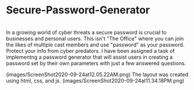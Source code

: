 # Secure-Password-Generator
<br> 
In a growing world of cyber threats a secure password is crucial to businesses and personal users. This isn't "The Office" where you can join the likes of multiple cast members and use "password" as your password. Protect your info from cyber predators. 
I have been assigned a task of implementng a password generator  that will assist users in creating a password set by their own parameters with just a few answered questions. 

(images/ScreenShot2020-09-24at12.05.22AM.png)
The layout was created using html, css, and js. 
(images/ScreenShot2020-09-24at11.34.18PM.png)
